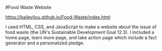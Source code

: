 #Food Waste Website

https://kaileyliou.github.io/Food-Waste/index.html

I used HTML, CSS, and JavaScript to make a website about the issue of food waste (the UN's Sustainable Development Goal 12.3). I included a home page, learn more page, and take action page which include a fact generator and a personalized pledge. 
